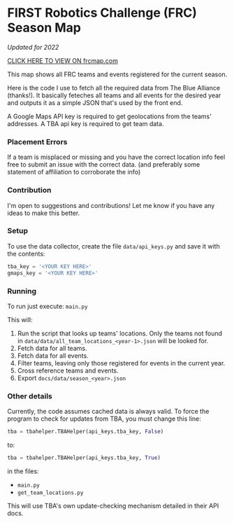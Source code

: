 # FIRST Robotics Challenge (FRC) Season Map

_Updated for 2022_

[CLICK HERE TO VIEW ON frcmap.com](http://frcmap.com)

This map shows all FRC teams and events registered for the current season.

Here is the code I use to fetch all the required data from The Blue Alliance (thanks!).
It basically feteches all teams and all events for the desired year and outputs it as a simple JSON that's used by the front end.

A Google Maps API key is required to get geolocations from the teams' addresses.
A TBA api key is required to get team data.

### Placement Errors
If a team is misplaced or missing and you have the correct location info feel free to submit an issue with the correct data. (and preferably some statement of affiliation to corroborate the info)

### Contribution
I'm open to suggestions and contributions! Let me know if you have any ideas to make this better.

### Setup
To use the data collector, create the file `data/api_keys.py` and save it with the contents:
```python
tba_key = '<YOUR KEY HERE>'
gmaps_key = '<YOUR KEY HERE>'
```

### Running
To run just execute: `main.py`

This will:

1. Run the script that looks up teams' locations. Only the teams not found in `data/data/all_team_locations_<year-1>.json` will be looked for.
2. Fetch data for all teams.
3. Fetch data for all events.
4. Filter teams, leaving only those registered for events in the current year.
5. Cross reference teams and events.
6. Export `docs/data/season_<year>.json`


### Other details
Currently, the code assumes cached data is always valid. To force the program to check for updates from TBA, you must change this line:

```python
tba = tbahelper.TBAHelper(api_keys.tba_key, False)
```
to:
```python
tba = tbahelper.TBAHelper(api_keys.tba_key, True)
```
in the files:
* `main.py`
* `get_team_locations.py`

This will use TBA's own update-checking mechanism detailed in their API docs.


